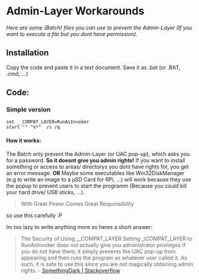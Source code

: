 # Admin-Layer Workarounds
_Here are some (Batch) files you can use to prevent the Admin-Layer (If you want to execute a file but you dont have permission)._
## Installation
Copy the code and paste it in a text document.
Save it as <AnyStupidName>.bat (or .BAT, .cmd, ...)
## Code:
### Simple version
```batch
set __COMPAT_LAYER=RunAsInvoker
start "" "%*"  /s /q
```
#### How it works:
The Batch only prevent the Admin-Layer (or UAC pop-up), which asks you for a password.
**So it doesnt give you admin rights!** If  you want to install something or access to areas/ directorys you dont have rights for, you get an error message. **OR** Maybe some executables like Win32DiskManager (e.g to write an image to a µSD Card for RPi, ...) will work because they use the popup to prevent users to start the programm (Because you could kill your hard drive/ USB sticks, ...).
> With Great Power Comes Great Responsibility

so use this carefully :P

Im too lazy to write anything more so heres a short answer:
> The Security of Using \_\_COMPAT_LAYER
> Setting \_\COMPAT_LAYER to RunAsInvoker does not actually give you administrator privileges if you
> do not have them; it simply prevents the UAC pop-up from appearing and then runs the program as
> whatever user called it. As such, it is safe to use this since you are not magically obtaining admin
> rights. - [SomethingDark | Stackoverflow](https://stackoverflow.com/a/37881453)
